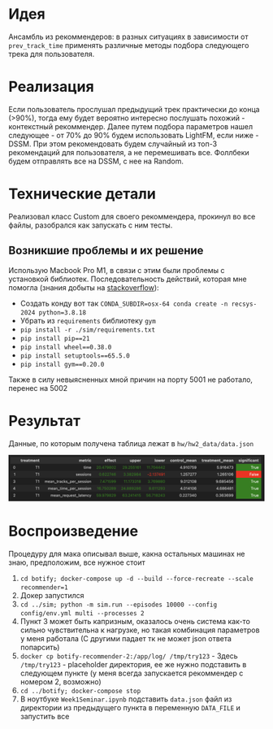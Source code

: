 # Идея

Ансамбль из рекоммендеров: в разных ситуациях в зависимости от `prev_track_time` применять различные методы подбора следующего трека для пользователя.

# Реализация

Если пользователь прослушал предыдущий трек практически до конца (>90%), тогда ему будет вероятно интересно послушать похожий - контекстный рекоммендер. Далее путем подбора параметров нашел следующее - от 70% до 90% будем использовать LightFM, если ниже - DSSM. При этом рекомендовать будем случайный из топ-3 рекомендаций для пользователя, а не перемешивать все. Фоллбеки будем отправлять все на DSSM, с нее на Random.

# Технические детали

Реализовал класс Custom для своего рекоммендера, прокинул во все файлы, разобрался как запускать с ним тесты.

## Возникшие проблемы и их решение

Использую Macbook Pro M1, в связи с этим были проблемы с установкой библиотек. Последовательность действий, которая мне помогла (знания добыты на [stackoverflow](stackoverflow.com)):

* Создать конду вот так `CONDA_SUBDIR=osx-64 conda create -n recsys-2024 python=3.8.18`
* Убрать из `requirements` библиотеку `gym`
* `pip install -r ./sim/requirements.txt`
* `pip install pip==21`
* `pip install wheel==0.38.0`
* `pip install setuptools==65.5.0`
* `pip install gym==0.20.0`
  
Также в силу невыясненных мной причин на порту 5001 не работало, перенес на 5002

# Результат

Данные, по которым получена таблица лежат в `hw/hw2_data/data.json`

![resuls](hw2_data/image.png)

# Воспроизведение

Процедуру для мака описывал выше, какна остальных машинах не знаю, предположим, все нужное стоит

1. `cd botify; docker-compose up -d --build --force-recreate --scale recommender=1`
1. Докер запустился
1. `cd ../sim; python -m sim.run --episodes 10000 --config config/env.yml multi --processes 2`
1. Пункт 3 может быть капризным, оказалось очень система как-то сильно чувствительна к нагрузке, но такая комбинация параметров у меня работала (С другими падает тк не может json ответа попарсить)
1. `docker cp botify-recommender-2:/app/log/ /tmp/try123` - Здесь `/tmp/try123` - placeholder директория, ее же нужно подставить в следующем пункте (у меня всегда запускается рекоммендер с номером 2, возможно)
1. `cd ../botify; docker-compose stop`
1. В ноутбуке `Week1Seminar.ipynb` подставить `data.json` файл из директории из предыдущего пункта в переменную `DATA_FILE` и запустить все
  
